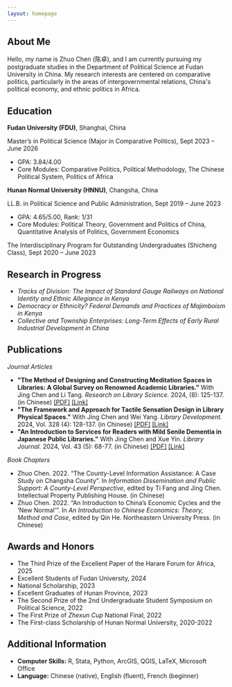 ```yaml
---
layout: homepage
---
```


## About Me

Hello, my name is Zhuo Chen (陈卓), and I am currently pursuing my postgraduate studies in the Department of Political Science at Fudan University in China. My research interests are centered on comparative politics, particularly in the areas of intergovernmental relations, China's political economy, and ethnic politics in Africa. 


## Education

**Fudan University (FDU)**, Shanghai, China

Master’s in Political Science (Major in Comparative Politics), Sept 2023 – June 2026
- GPA: 3.84/4.00
- Core Modules: Comparative Politics, Political Methodology, The Chinese Political System, Politics of Africa

**Hunan Normal University (HNNU)**, Changsha, China

LL.B. in Political Science and Public Administration, Sept 2019 – June 2023
- GPA: 4.65/5.00, Rank: 1/31
-	Core Modules: Political Theory, Government and Politics of China, Quantitative Analysis of Politics, Government Economics

The Interdisciplinary Program for Outstanding Undergraduates (Shicheng Class), Sept 2020 – June 2023


## Research in Progress

- *Tracks of Division: The Impact of Standard Gauge Railways on National Identity and Ethnic Allegiance in Kenya*
- *Democracy or Ethnicity? Federal Demands and Practices of Majimboism in Kenya*
- *Collective and Township Enterprises: Long-Term Effects of Early Rural Industrial Development in China*


## Publications

*Journal Articles* 
- **"The Method of Designing and Constructing Meditation Spaces in Libraries: A Global Survey on Renowned Academic Libraries."** With Jing Chen and Li Tang. *Research on Library Science.* 2024, (8): 125-137. (in Chinese) [[PDF]](https://zackzhuochen.github.io/assets/files/mindfulness-meditation-space.pdf)  [[Link]](https://kns.cnki.net/kcms2/article/abstract?v=ZOnxTxd1G4I_Tq6FAnLOS52cNSpcfT7vWWfQ4TRCYif1nxyoszJB2Y3wINo02MpwiFsxnhDlBuEC2cWxWJsOlcrUkNzC_xmcJ-isLpoqMeZShOYXvP65pGAUOvrOUP4tmaU5krVj5KTDQQDAtOF3Ragq057D-dGbvYntzH3LxlxOTd3Z4g9FPRnRKu4dJw_D&uniplatform=NZKPT)
- **"The Framework and Approach for Tactile Sensation Design in Library Physical Spaces."** With Jing Chen and Wei Yang. *Library Development.* 2024, Vol. 328 (4): 128-137. (in Chinese) [[PDF]](https://zackzhuochen.github.io/assets/files/tactile-sensation-design.pdf) [[Link]](https://kns.cnki.net/kcms2/article/abstract?v=Fc1KeZPKhRGmXs0RLRjntY5KEkQsDeF6GTBbqN_cGCJm6SF9J_cm11hdmxTz-Rk3wqb11mXJ-nMz8Z5x-Rytpmb_wFOf02ciFI4pK1ZmJDcf3XnE5rlKKmbY1iGhk3JMAha1WlCa6KQ=&uniplatform=NZKPT)
- **"An Introduction to Services for Readers with Mild Senile Dementia in Japanese Public Libraries."** With Jing Chen and Xue Yin. *Library Journal.* 2024, Vol. 43 (5): 68-77. (in Chinese) [[PDF]](https://zackzhuochen.github.io/assets/files/reader-with-dementia.pdf) [[Link]](https://kns.cnki.net/kcms2/article/abstract?v=PAev8JwjQis9BupL5iLTCpWbemyVO4jXf7CjtCWghJa40W1KrG3ixtMDThla0iWUt9K4Sia_Mtz7KNCsve1Qw40np_2os0V34TrplvpyUyfD0TtcbHL-hw1HyeyoVf8nwSzC_U1pMo0Xabyrs2ISz8xee3yARFXHOwC1FLdb1mg=&uniplatform=NZKPT)

*Book Chapters*
- Zhuo Chen. 2022. “The County-Level Information Assistance: A Case Study on Changsha County”. In *Information Dissemination and Public Support: A County-Level Perspective*, edited by Ti Fang and Jing Chen. Intellectual Property Publishing House. (in Chinese)
- Zhuo Chen. 2022. “An Introduction to China’s Economic Cycles and the ‘New Normal’”. In *An Introduction to Chinese Economics: Theory, Method and Case*, edited by Qin He. Northeastern University Press. (in Chinese)


## Awards and Honors
- The Third Prize of the Excellent Paper of the Harare Forum for Africa, 2025
-	Excellent Students of Fudan University, 2024
- National Scholarship, 2023
- Excellent Graduates of Hunan Province, 2023
- The Second Prize of the 2nd Undergraduate Student Symposium on Political Science, 2022
- The First Prize of *Zhexun Cup* National Final, 2022
- The First-class Scholarship of Hunan Normal University, 2020-2022


## Additional Information
- **Computer Skills:** R, Stata, Python, ArcGIS, QGIS, LaTeX, Microsoft Office
- **Language:** Chinese (native), English (fluent), French (beginner)

